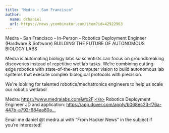 ```yaml
---
title: "Medra : San Francisco"
author:
  name: dchaniel
  url: https://news.ycombinator.com/item?id=42922963
---
```

Medra - San Francisco - In-Person - Robotics Deployment Engineer (Hardware &amp; Software)
BUILDING THE FUTURE OF AUTONOMOUS BIOLOGY LABS

Medra is automating biology labs so scientists can focus on groundbreaking discoveries instead of repetitive wet lab tasks. We’re combining cutting-edge robotics with state-of-the-art computer vision to build autonomous lab systems that execute complex biological protocols with precision.

We&#x27;re looking for talented robotics&#x2F;mechatronics engineers to help us scale our robotic wetlabs!

Medra: <a href="https:&#x2F;&#x2F;www.medralabs.com&#x2F;" rel="nofollow">https:&#x2F;&#x2F;www.medralabs.com&#x2F;</a>
Robotics Deployment Engineer JD and application: <a href="https:&#x2F;&#x2F;app.dover.com&#x2F;apply&#x2F;b068ec23-f76a-447b-a792-684aa80a4781&#x2F;c5fa8dae-b68b-4b37-9264-d8e6d8e3e697&#x2F;?rs=15190316" rel="nofollow">https:&#x2F;&#x2F;app.dover.com&#x2F;apply&#x2F;b068ec23-f76a-447b-a792-684aa80a...</a>

Email me daniel @t medra.ai with “From Hacker News” in the subject if you’re interested!
<JobApplication />
